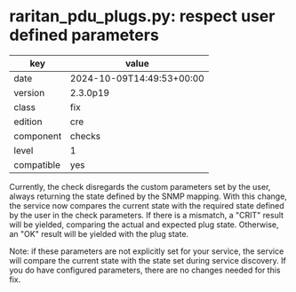 [//]: # (werk v2)
# raritan_pdu_plugs.py: respect user defined parameters

key        | value
---------- | ---
date       | 2024-10-09T14:49:53+00:00
version    | 2.3.0p19
class      | fix
edition    | cre
component  | checks
level      | 1
compatible | yes

Currently, the check disregards the custom parameters set by the user, always returning the state
defined by the SNMP mapping. With this change, the service now compares the current state with the
required state defined by the user in the check parameters. If there is a mismatch, a "CRIT" result
will be yielded, comparing the actual and expected plug state. Otherwise, an "OK" result will be
yielded with the plug state.

Note: if these parameters are not explicitly set for your service, the service will compare the
current state with the state set during service discovery. If you do have configured parameters,
there are no changes needed for this fix.
